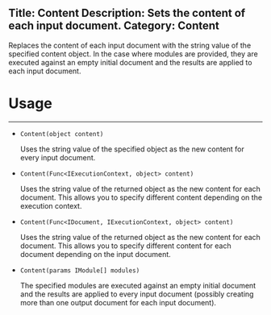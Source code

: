 Title: Content
Description: Sets the content of each input document.
Category: Content
---
Replaces the content of each input document with the string value of the specified content object. In the case where modules are provided, they are executed against an empty initial document and the results are applied to each input document.

# Usage
---

  - `Content(object content)`
  
    Uses the string value of the specified object as the new content for every input document.

  - `Content(Func<IExecutionContext, object> content)`
  
    Uses the string value of the returned object as the new content for each document. This allows you to specify different content depending on the execution context.

  - `Content(Func<IDocument, IExecutionContext, object> content)`
  
    Uses the string value of the returned object as the new content for each document. This allows you to specify different content for each document depending on the input document.

  - `Content(params IModule[] modules)`
  
    The specified modules are executed against an empty initial document and the results are applied to every input document (possibly creating more than one output document for each input document).